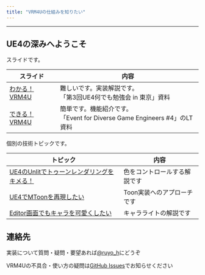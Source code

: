 ```yaml
---
title: "VRM4Uの仕組みを知りたい"
---
```


----
## UE4の深みへようこそ

スライドです。

|スライド|内容|
|-|-|
|[わかる！VRM4U](https://speakerdeck.com/ruyo/vrm4u-wakaru/)|難しいです。実装解説です。<br>「第3回UE4何でも勉強会 in 東京」資料|
|[できる！VRM4U](https://speakerdeck.com/ruyo/vrm4u-ue4)|簡単です。機能紹介です。<br>「Event for Diverse Game Engineers #4」のLT資料|

個別の技術トピックです。

|トピック|内容|
|-|-|
|[UE4のUnlitでトゥーンレンダリングをキメる！](https://qiita.com/ruyo/items/28255f26725a6b6bd475)|色をコントロールする解説です|
|[UE4でMToonを再現したい](https://qiita.com/ruyo/items/ec082d81dea3033e1500)|Toon実装へのアプローチです|
|[Editor画面でもキャラを可愛くしたい](https://qiita.com/ruyo/items/4c9cc96ec1db5f2deebd)|キャラライトの解説です|

## 連絡先

実装について質問・疑問・要望あれば[@ruyo_h](https://twitter.com/ruyo_h)にどうぞ

VRM4Uの不具合・使い方の疑問は[GitHub Issues](https://github.com/ruyo/VRM4U/issues)でお知らせください

